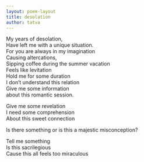 ```yaml
---
layout: poem-layout
title: desolation
author: tatva
---
```


My years of desolation,  
Have left me with a unique situation.  
For you are always in my imagination  
Causing altercations,  
Sipping coffee during the summer vacation  
Feels like levitation  
Hold me for some duration  
I don’t understand this relation  
Give me some information  
about this romantic session.  

Give me some revelation  
I need some comprehension  
About this sweet connection  

Is there something or is this a majestic misconception?  

Tell me something  
Is this sacrilegious  
Cause this all feels too miraculous  
